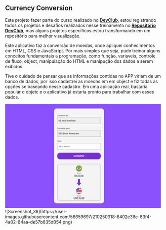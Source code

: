 ## Currency Conversion

<p>
  Este projeto fazer parte do curso realizado no <a href="https://rodolfomori.com.br/devclub/"><b>DevClub</b></a>, estou registrando todos os projetos e desafios realizados nesse treinamento no 
  <b><a href="https://github.com/dionialves/DevClub">Repositório DevClub</a></b>, mas alguns projetos específicos estou transformando em um repositório para melhor visualização.
</p>
<p>
Este aplicativo faz a conversão de moedas, onde apliquei conhecimentos em HTML, CSS e JavaScript. Por mais simples que seja, pude treinar alguns conceitos fundamentais a programação, como função, variaveis, controle de fluxo, object, manipulação do HTML e manipução dos dados a serem exibidos.
</p>
<p>
Tive o cuidado de pensar que as informações contidas no APP viriam de um banco de dados, por isso cadastrei as moedas em em object e fiz todas as opções se baseando nesse cadastro. Em uma aplicação real, bastaria popular o objetc e o aplicativo já estaria pronto para trabalhar com esses dados.
</p>

<img src="https://github.com/dionialves/currency-conversion/blob/a3610697edbda3d716633b472b5924b5cb2a8323/img/project.png" alt="img-project">
![Screenshot_39](https://user-images.githubusercontent.com/56659697/210250318-8402e36c-63f4-4a02-84aa-de57b835d054.png)
